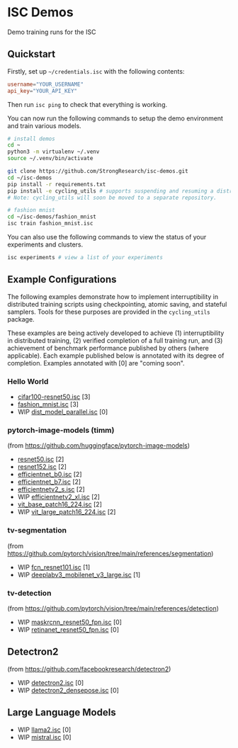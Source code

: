 # ISC Demos

Demo training runs for the ISC

## Quickstart

Firstly, set up `~/credentials.isc` with the following contents:

```toml
username="YOUR_USERNAME"
api_key="YOUR_API_KEY"
```

Then run `isc ping` to check that everything is working.

You can now run the following commands to setup the demo environment
and train various models.

```bash
# install demos
cd ~
python3 -m virtualenv ~/.venv
source ~/.venv/bin/activate

git clone https://github.com/StrongResearch/isc-demos.git
cd ~/isc-demos
pip install -r requirements.txt
pip install -e cycling_utils # supports suspending and resuming a distributed sampler
# Note: cycling_utils will soon be moved to a separate repository.

# fashion mnist
cd ~/isc-demos/fashion_mnist
isc train fashion_mnist.isc
```

You can also use the following commands to view the status
of your experiments and clusters.

```bash
isc experiments # view a list of your experiments
```

## Example Configurations

The following examples demonstrate how to implement interruptibility in
distributed training scripts using checkpointing, atomic saving, and
stateful samplers. Tools for these purposes are provided in the `cycling_utils`
package.

These examples are being actively developed to achieve (1) interruptibility
in distributed training, (2) verified completion of a full training run, and
(3) achievement of benchmark performance published by others (where applicable). 
Each example published below is annotated with its degree of completion. Examples
annotated with [0] are "coming soon".

### Hello World

- [cifar100-resnet50.isc](./cifar100-resnet50/cifar100-resnet50.isc) [3]
- [fashion_mnist.isc](./fashion_mnist/fashion_mnist.isc) [3]
- WIP [dist_model_parallel.isc](./dist_model_parallel.isc) [0]

### pytorch-image-models (timm)

(from https://github.com/huggingface/pytorch-image-models)

- [resnet50.isc](./pytorch-image-models/resnet50.isc) [2]
- [resnet152.isc](./pytorch-image-models/resnet152.isc) [2]
- [efficientnet_b0.isc](./pytorch-image-models/efficientnet_b0.isc) [2]
- [efficientnet_b7.isc](./pytorch-image-models/efficientnet_b7.isc) [2]
- [efficientnetv2_s.isc](./pytorch-image-models/efficientnetv2_s.isc) [2]
- WIP [efficientnetv2_xl.isc](./pytorch-image-models/efficientnetv2_xl.isc) [2]
- [vit_base_patch16_224.isc](./pytorch-image-models/vit_base_patch16_224.isc) [2]
- WIP [vit_large_patch16_224.isc](./pytorch-image-models/vit_large_patch16_224.isc) [2]

### tv-segmentation

(from https://github.com/pytorch/vision/tree/main/references/segmentation)

- WIP [fcn_resnet101.isc](./tv-segmentation/fcn_resnet101.isc) [1]
- WIP [deeplabv3_mobilenet_v3_large.isc](./tv-segmentation/deeplabv3_mobilenet_v3_large.isc) [1]

### tv-detection

(from https://github.com/pytorch/vision/tree/main/references/detection)

- WIP [maskrcnn_resnet50_fpn.isc](./tv-detection/fasterrcnn_resnet50_fpn.isc) [0]
- WIP [retinanet_resnet50_fpn.isc](./tv-detection/retinanet_resnet50_fpn.isc) [0]

## Detectron2

(from https://github.com/facebookresearch/detectron2)

- WIP [detectron2.isc](./detectron2.isc) [0]
- WIP [detectron2_densepose.isc](./detectron2_densepose.isc) [0]

## Large Language Models

- WIP [llama2.isc](./llama2.isc) [0]
- WIP [mistral.isc](./mistral.isc) [0]
